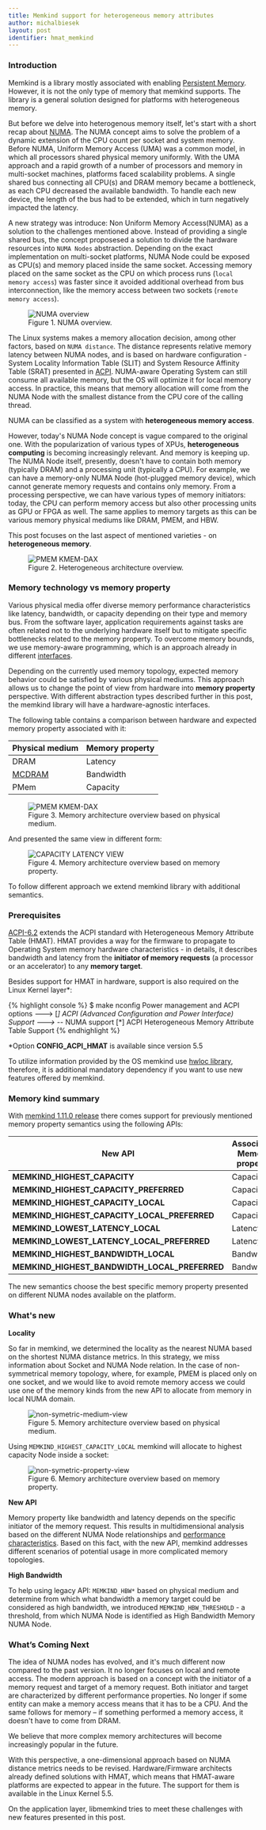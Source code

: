 ```yaml
---
title: Memkind support for heterogeneous memory attributes
author: michalbiesek
layout: post
identifier: hmat_memkind
---
```


### Introduction

Memkind is a library mostly associated with enabling [Persistent Memory][memkind-initial-post].
However, it is not the only type of memory that memkind supports.
The library is a general solution designed for platforms with heterogeneous memory.

But before we delve into  heterogenous memory itself, let's start with a short recap about [NUMA][numa-intel].
The NUMA concept aims to solve the problem of a dynamic extension of the CPU count per socket and system memory.
Before NUMA, Uniform Memory Access (UMA) was a common model, in which all processors shared physical memory uniformly.
With the UMA approach and a rapid growth of a number of processors and memory in multi-socket machines, platforms faced scalability problems.
A single shared bus connecting all CPU(s) and DRAM memory became a bottleneck, as each CPU decreased the available bandwidth.
To handle each new device, the length of the bus had to be extended, which in turn negatively impacted the latency.

A new strategy was introduce: Non Uniform Memory Access(NUMA) as a solution to the challenges mentioned above.
Instead of providing a single shared bus, the concept proposesed a solution to divide the hardware resources into `NUMA Nodes` abstraction.
Depending on the exact implementation on multi-socket platforms, NUMA Node could be exposed as CPU(s) and memory placed inside the same socket.
Accessing memory placed on the same socket as the CPU on which process runs (`local memory access`) was faster since it avoided
additional overhead from bus interconnection, like the memory access between two sockets (`remote memory access`).

<figure class="image">
  <img src="/assets/numa_overview.png" alt="NUMA overview">
  <figcaption>Figure 1. NUMA overview.</figcaption>
</figure>

The Linux systems makes a memory allocation decision, among other factors, based on `NUMA distance`. The distance represents
relative memory latency between NUMA nodes, and is based on hardware configuration - System Locality Information Table (SLIT) and
System Resource Affinity Table (SRAT) presented in [ACPI][ACPI-doc].
NUMA-aware Operating System can still consume all available memory, but the OS will optimize it for local memory access.
In practice, this means that memory allocation will come from the NUMA Node with the smallest distance from the CPU core
of the calling thread.

NUMA can be classified as a system with **heterogeneous memory access**.

However, today's NUMA Node concept is vague compared to the original one. With the popularization of various types of XPUs,
**heterogeneous computing** is becoming increasingly relevant. And memory is keeping up. The NUMA Node itself, presently,
doesn't have to contain both memory (typically DRAM) and a processing unit (typically a CPU).
For example, we can have a memory-only NUMA Node (hot-plugged memory device), which cannot generate memory
requests and contains only memory.
From a processing perspective, we can have various types of memory initiators: today, the CPU can perform
memory access but also other processing units as GPU or FPGA as well. The same applies to memory targets as this
can be various memory physical mediums like DRAM, PMEM, and HBW.

This post focuses on the last aspect of mentioned varieties - on **heterogeneous memory**.

<figure class="image">
  <img src="/assets/heterogeneous_architecture.png" alt="PMEM KMEM-DAX">
  <figcaption>Figure 2. Heterogeneous architecture overview.</figcaption>
</figure>

### Memory technology vs memory property

Various physical media offer diverse memory performance characteristics like latency, bandwidth, or capacity depending on their type and memory bus.
From the software layer, application requirements against tasks are often related not to the underlying hardware itself but to mitigate specific bottlenecks related to the memory property. To overcome memory bounds, we use memory-aware programming, which is an approach already in different [interfaces][openmp].

Depending on the currently used memory topology, expected memory behavior could be satisfied by various physical mediums.
This approach allows us to change the point of view from hardware into **memory property** perspective.
With different abstraction types described further in this post, the memkind library will have a hardware-agnostic interfaces.

The following table contains a comparison between hardware and expected memory property associated with it:

| Physical medium      | Memory property |
| -------------------- | ----------------|
| DRAM                 | Latency         |
| [MCDRAM][MCDRAM]     | Bandwidth       |
| PMem                 | Capacity        |

<figure class="image">
  <img src="/assets/hazelcast_3.png" alt="PMEM KMEM-DAX">
  <figcaption>Figure 3. Memory architecture overview based on physical medium.</figcaption>
</figure>

And presented the same view in different form:

<figure class="image">
  <img src="/assets/memkind_memory_view.png" alt="CAPACITY LATENCY VIEW">
  <figcaption>Figure 4. Memory architecture overview based on memory property.</figcaption>
</figure>

To follow different approach we extend memkind library with additional semantics.

### Prerequisites

[ACPI-6.2][ACPI-doc] extends the ACPI standard with Heterogeneous Memory Attribute Table (HMAT).
HMAT provides a way for the firmware to propagate to Operating System memory hardware
characteristics - in details, it describes bandwidth and latency from the  **initiator of memory requests**
(a processor or an accelerator) to any **memory target**.

Besides support for HMAT in hardware, support is also required on the Linux Kernel layer*:

{% highlight console %}
$ make nconfig
	Power management and ACPI options --->
		[*] ACPI (Advanced Configuration and Power Interface) Support --->
			-*-   NUMA support
			[*]     ACPI Heterogeneous Memory Attribute Table Support
{% endhighlight %}

*Option **CONFIG_ACPI_HMAT** is available since version 5.5

To utilize information provided by the OS memkind use [hwloc library][hwloc], therefore, it is additional mandatory dependency
if you want to use new features offered by memkind.

### Memory kind summary

With [memkind 1.11.0 release][memkind-release] there comes support for previously mentioned memory property semantics using the following APIs:

| New API                                       | Associated Memory property |
| ----------------------------------------------| -------------------------- |
| **MEMKIND_HIGHEST_CAPACITY**                  |   Capacity                 |
| **MEMKIND_HIGHEST_CAPACITY_PREFERRED**        |   Capacity                 |
| **MEMKIND_HIGHEST_CAPACITY_LOCAL**            |   Capacity                 |
| **MEMKIND_HIGHEST_CAPACITY_LOCAL_PREFERRED**  |   Capacity                 |
| **MEMKIND_LOWEST_LATENCY_LOCAL**              |   Latency                  |
| **MEMKIND_LOWEST_LATENCY_LOCAL_PREFERRED**    |   Latency                  |
| **MEMKIND_HIGHEST_BANDWIDTH_LOCAL**           |   Bandwidth                |
| **MEMKIND_HIGHEST_BANDWIDTH_LOCAL_PREFERRED** |   Bandwidth                |

The new semantics choose the best specific memory property presented on different NUMA nodes available on the platform.

### What's new 

**Locality**

So far in memkind, we determined the locality as the nearest NUMA based on the shortest NUMA distance metrics. 
In this strategy, we miss information about Socket and NUMA Node relation. In the case of non-symmetrical memory topology,
where, for example, PMEM is placed only on one socket, and we would like to avoid remote memory access we could use
one of the memory kinds from the new API to allocate from memory in local NUMA domain.

<figure class="image">
  <img src="/assets/memkind_single_pmem_medium_view.png" alt="non-symetric-medium-view">
  <figcaption>Figure 5. Memory architecture overview based on physical medium.</figcaption>
</figure>

Using `MEMKIND_HIGHEST_CAPACITY_LOCAL` memkind will allocate to highest capacity Node inside a socket:

<figure class="image">
  <img src="/assets/memkind_single_pmem_property_view_alloc.png" alt="non-symetric-property-view">
  <figcaption>Figure 6. Memory architecture overview based on memory property.</figcaption>
</figure>

**New API**

Memory property like bandwidth and latency depends on the specific initiator of the memory request. This results in
multidimensional analysis based on the different NUMA Node relationships and [performance characteristics][numa-performance].
Based on this fact, with the new API, memkind addresses different scenarios of potential usage in more complicated memory topologies.

**High Bandwidth**

To help using legacy API: `MEMKIND_HBW*` based on physical medium and determine from which what bandwidth a memory target could be
considered as high bandwidth, we introduced `MEMKIND_HBW_THRESHOLD` - a threshold, from which NUMA Node is identified as
High Bandwidth Memory NUMA Node.

### What’s Coming Next

The idea of NUMA nodes has evolved, and it's much different now compared to the past version. It no longer focuses on
local and remote access. The modern approach is based on a concept with the initiator of a memory request and
target of a memory request. Both initiator and target are characterized by different performance properties. No longer if some entity
can make a memory access means that it has to be a CPU. And the same follows for memory  – if something performed a memory access,
it doesn't have to come from DRAM.

We believe that more complex memory architectures will become increasingly popular in the future.

With this perspective, a one-dimensional approach based on NUMA distance metrics needs to be revised.
Hardware/Firmware architects already defined solutions with HMAT, which means that HMAT-aware platforms are expected to appear in the future.
The support for them is available in the Linux Kernel 5.5.

On the application layer, libmemkind tries to meet these challenges with new features presented in this post.

[memkind-initial-post]: https://pmem.io/2020/01/20/libmemkind.html
[numa-intel]: https://software.intel.com/content/www/us/en/develop/articles/optimizing-applications-for-numa.html
[ACPI-doc]: https://uefi.org/sites/default/files/resources/ACPI_6_2.pdf
[openmp]: https://www.openmp.org/spec-html/5.1/openmpsu60.html#x87-970002.13.1
[MCDRAM]: https://software.intel.com/content/www/us/en/develop/blogs/an-intro-to-mcdram-high-bandwidth-memory-on-knights-landing.html
[hwloc]: https://www.open-mpi.org/software/hwloc/v2.3/
[memkind-release]: https://github.com/memkind/memkind/releases/tag/v1.11.0
[numa-performance]: https://www.kernel.org/doc/html/latest/admin-guide/mm/numaperf.html
